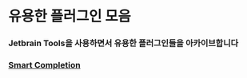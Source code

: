 # 유용한 플러그인 모음


### Jetbrain Tools을 사용하면서 유용한 플러그인들을 아카이브합니다


### [Smart Completion](https://plugins.jetbrains.com/plugin/7345-presentation-assistant)

